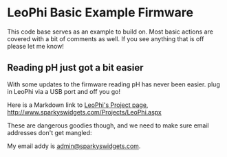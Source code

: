 LeoPhi Basic Example Firmware
================================

This code base serves as an example to build on. Most basic actions are covered with a bit of comments as well.
If you see anything that is off please let me know!

Reading pH just got a bit easier
-------------------------

With some updates to the firmware reading pH has never been easier. plug in LeoPhi via a USB port and off you go!

Here is a Markdown link to [LeoPhi's Project page](http://www.sparkyswidgets.com/Projects/LeoPhi.aspx), <http://www.sparkyswidgets.com/Projects/LeoPhi.aspx>

These are dangerous goodies though, and we need to make sure email addresses don't get mangled:

My email addy is admin@sparkyswidgets.com.
